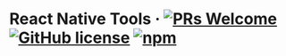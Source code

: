 # React Native Tools &middot; [![PRs Welcome](https://img.shields.io/badge/PRs-welcome-brightgreen.svg?style=flat-square)](http://makeapullrequest.com) [![GitHub license](https://img.shields.io/badge/license-MIT-blue.svg?style=flat-square)](https://github.com/grapp-dev/react-native-tools/blob/master/LICENSE) [![npm](https://img.shields.io/npm/v/@grapp/react-native-tools.svg?style=flat-square&amp;logo=npm)](https://www.npmjs.com/package/@grapp/react-native-tools)

